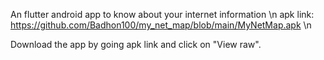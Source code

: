 An flutter android app to know about your internet information \n
apk link: https://github.com/Badhon100/my_net_map/blob/main/MyNetMap.apk \n

Download the app by going apk link and click on "View raw".
